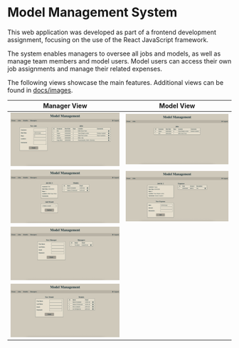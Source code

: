# Model Management System

This web application was developed as part of a frontend development assignment, focusing on the use of the React JavaScript framework.

The system enables managers to oversee all jobs and models, as well as manage team members and model users. Model users can access their own job assignments and manage their related expenses.

The following views showcase the main features. Additional views can be found in [docs/images](./images).

|            **Manager View**            |                   **Model View**                   |
| :------------------------------------: | :------------------------------------------------: |
|       ![Jobs](./images/jobs.png)       |       ![Model Jobs](./images/model_jobs.png)       |
| ![Job Detail](./images/job_detail.png) | ![Model Job Detail](./images/model_job_detail.png) |
|   ![Managers](./images/managers.png)   |                                                    |
|     ![Models](./images/models.png)     |                                                    |
